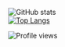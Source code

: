 ![GitHub stats](https://github-readme-stats.vercel.app/api?username=mrnavrc&show_icons=true)  
[![Top Langs](https://github-readme-stats.vercel.app/api/top-langs/?username=mrnavrc&layout=compact)](https://github.com/anuraghazra/github-readme-stats)

![Profile views](https://gpvc.arturio.dev/mrnavrc)  



<!--
**mrnavrc/mrnavrc** is a ✨ _special_ ✨ repository because its `README.md` (this file) appears on your GitHub profile.

Here are some ideas to get you started:

- 🔭 I’m currently working on ...
- 🌱 I’m currently learning ...
- 👯 I’m looking to collaborate on ...
- 🤔 I’m looking for help with ...
- 💬 Ask me about ...
- 📫 How to reach me: ...
- 😄 Pronouns: ...
- ⚡ Fun fact: ...
-->
